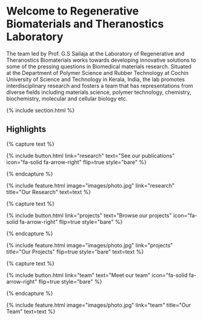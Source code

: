 ---
---

# Welcome to Regenerative Biomaterials and Theranostics Laboratory

The team led by Prof. G.S Sailaja at the Laboratory of Regenerative and Theranostics Biomaterials works towards developing innovative solutions to some of the pressing questions in Biomedical materials research. Situated at the Department of Polymer Science and Rubber Technology at Cochin University of Science and Technology in Kerala, India, the lab promotes interdisciplinary research and fosters a team that has representations from diverse fields including materials science, polymer technology, chemistry, biochemistry, molecular and cellular biology etc.

{% include section.html %}

## Highlights

{% capture text %}



{%
  include button.html
  link="research"
  text="See our publications"
  icon="fa-solid fa-arrow-right"
  flip=true
  style="bare"
%}

{% endcapture %}

{%
  include feature.html
  image="images/photo.jpg"
  link="research"
  title="Our Research"
  text=text
%}

{% capture text %}



{%
  include button.html
  link="projects"
  text="Browse our projects"
  icon="fa-solid fa-arrow-right"
  flip=true
  style="bare"
%}

{% endcapture %}

{%
  include feature.html
  image="images/photo.jpg"
  link="projects"
  title="Our Projects"
  flip=true
  style="bare"
  text=text
%}

{% capture text %}



{%
  include button.html
  link="team"
  text="Meet our team"
  icon="fa-solid fa-arrow-right"
  flip=true
  style="bare"
%}

{% endcapture %}

{%
  include feature.html
  image="images/photo.jpg"
  link="team"
  title="Our Team"
  text=text
%}
